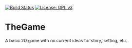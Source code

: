 [![Build Status](https://travis-ci.org/Ross-Alexandra/TheGame.svg?branch=master)](https://travis-ci.org/Ross-Alexandra/TheGame)
[![License: GPL v3](https://img.shields.io/badge/License-GPLv3-blue.svg)](https://www.gnu.org/licenses/gpl-3.0)

# TheGame
A basic 2D game with no current ideas for story, setting, etc.
